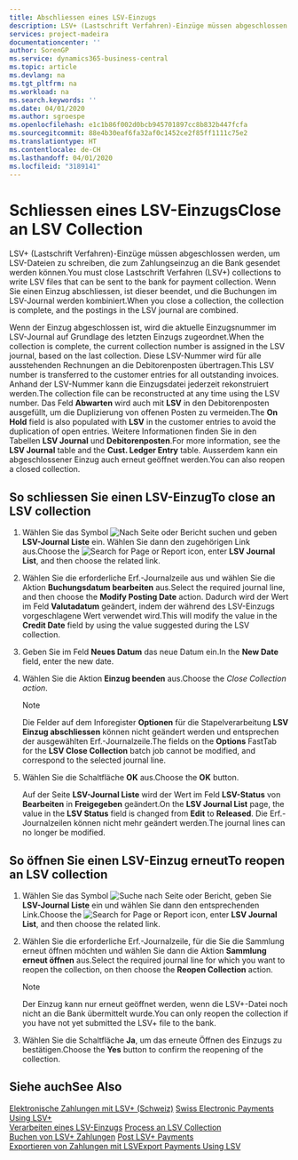 ```yaml
---
title: Abschliessen eines LSV-Einzugs
description: LSV+ (Lastschrift Verfahren)-Einzüge müssen abgeschlossen werden, um LSV-Dateien zu schreiben, die zum Zahlungseinzug an die Bank gesendet werden können. Wenn Sie einen Einzug abschliessen, ist dieser beendet, und die Buchungen im LSV-Journal werden kombiniert.
services: project-madeira
documentationcenter: ''
author: SorenGP
ms.service: dynamics365-business-central
ms.topic: article
ms.devlang: na
ms.tgt_pltfrm: na
ms.workload: na
ms.search.keywords: ''
ms.date: 04/01/2020
ms.author: sgroespe
ms.openlocfilehash: e1c1b86f002d0bcb945701897cc8b832b447fcfa
ms.sourcegitcommit: 88e4b30eaf6fa32af0c1452ce2f85ff1111c75e2
ms.translationtype: HT
ms.contentlocale: de-CH
ms.lasthandoff: 04/01/2020
ms.locfileid: "3189141"
---
```

# <a name="close-an-lsv-collection"></a><span data-ttu-id="0e273-104">Schliessen eines LSV-Einzugs</span><span class="sxs-lookup"><span data-stu-id="0e273-104">Close an LSV Collection</span></span>
<span data-ttu-id="0e273-105">LSV+ (Lastschrift Verfahren)-Einzüge müssen abgeschlossen werden, um LSV-Dateien zu schreiben, die zum Zahlungseinzug an die Bank gesendet werden können.</span><span class="sxs-lookup"><span data-stu-id="0e273-105">You must close Lastschrift Verfahren (LSV+) collections to write LSV files that can be sent to the bank for payment collection.</span></span> <span data-ttu-id="0e273-106">Wenn Sie einen Einzug abschliessen, ist dieser beendet, und die Buchungen im LSV-Journal werden kombiniert.</span><span class="sxs-lookup"><span data-stu-id="0e273-106">When you close a collection, the collection is complete, and the postings in the LSV journal are combined.</span></span>  

<span data-ttu-id="0e273-107">Wenn der Einzug abgeschlossen ist, wird die aktuelle Einzugsnummer im LSV-Journal auf Grundlage des letzten Einzugs zugeordnet.</span><span class="sxs-lookup"><span data-stu-id="0e273-107">When the collection is complete, the current collection number is assigned in the LSV journal, based on the last collection.</span></span> <span data-ttu-id="0e273-108">Diese LSV-Nummer wird für alle ausstehenden Rechnungen an die Debitorenposten übertragen.</span><span class="sxs-lookup"><span data-stu-id="0e273-108">This LSV number is transferred to the customer entries for all outstanding invoices.</span></span> <span data-ttu-id="0e273-109">Anhand der LSV-Nummer kann die Einzugsdatei jederzeit rekonstruiert werden.</span><span class="sxs-lookup"><span data-stu-id="0e273-109">The collection file can be reconstructed at any time using the LSV number.</span></span> <span data-ttu-id="0e273-110">Das Feld **Abwarten** wird auch mit **LSV** in den Debitorenposten ausgefüllt, um die Duplizierung von offenen Posten zu vermeiden.</span><span class="sxs-lookup"><span data-stu-id="0e273-110">The **On Hold** field is also populated with **LSV** in the customer entries to avoid the duplication of open entries.</span></span> <span data-ttu-id="0e273-111">Weitere Informationen finden Sie in den Tabellen **LSV Journal** und **Debitorenposten**.</span><span class="sxs-lookup"><span data-stu-id="0e273-111">For more information, see the **LSV Journal** table and the **Cust. Ledger Entry** table.</span></span> <span data-ttu-id="0e273-112">Ausserdem kann ein abgeschlossener Einzug auch erneut geöffnet werden.</span><span class="sxs-lookup"><span data-stu-id="0e273-112">You can also reopen a closed collection.</span></span>  

## <a name="to-close-an-lsv-collection"></a><span data-ttu-id="0e273-113">So schliessen Sie einen LSV-Einzug</span><span class="sxs-lookup"><span data-stu-id="0e273-113">To close an LSV collection</span></span>  

1.  <span data-ttu-id="0e273-114">Wählen Sie das Symbol ![Nach Seite oder Bericht suchen](../../media/ui-search/search_small.png "Symbol 'Nach Seite oder Bericht suchen'") und geben **LSV-Journal Liste** ein. Wählen Sie dann den zugehörigen Link aus.</span><span class="sxs-lookup"><span data-stu-id="0e273-114">Choose the ![Search for Page or Report](../../media/ui-search/search_small.png "Search for Page or Report icon") icon, enter **LSV Journal List**, and then choose the related link.</span></span>  
2.  <span data-ttu-id="0e273-115">Wählen Sie die erforderliche Erf.-Journalzeile aus und wählen Sie die Aktion **Buchungsdatum bearbeiten** aus.</span><span class="sxs-lookup"><span data-stu-id="0e273-115">Select the required journal line, and then choose the **Modify Posting Date** action.</span></span> <span data-ttu-id="0e273-116">Dadurch wird der Wert im Feld **Valutadatum** geändert, indem der während des LSV-Einzugs vorgeschlagene Wert verwendet wird.</span><span class="sxs-lookup"><span data-stu-id="0e273-116">This will modify the value in the **Credit Date** field by using the value suggested during the LSV collection.</span></span>  
3.  <span data-ttu-id="0e273-117">Geben Sie im Feld **Neues Datum** das neue Datum ein.</span><span class="sxs-lookup"><span data-stu-id="0e273-117">In the **New Date** field, enter the new date.</span></span>  
4.  <span data-ttu-id="0e273-118">Wählen Sie die Aktion **Einzug beenden** aus.</span><span class="sxs-lookup"><span data-stu-id="0e273-118">Choose the **Close Collection* action*.</span></span>  

    > [!NOTE]  
    >  <span data-ttu-id="0e273-119">Die Felder auf dem Inforegister **Optionen** für die Stapelverarbeitung **LSV Einzug abschliessen** können nicht geändert werden und entsprechen der ausgewählten Erf.-Journalzeile.</span><span class="sxs-lookup"><span data-stu-id="0e273-119">The fields on the **Options** FastTab for the **LSV Close Collection** batch job cannot be modified, and correspond to the selected journal line.</span></span>  

5.  <span data-ttu-id="0e273-120">Wählen Sie die Schaltfläche **OK** aus.</span><span class="sxs-lookup"><span data-stu-id="0e273-120">Choose the **OK** button.</span></span>  

    <span data-ttu-id="0e273-121">Auf der Seite **LSV-Journal Liste** wird der Wert im Feld **LSV-Status** von **Bearbeiten** in **Freigegeben** geändert.</span><span class="sxs-lookup"><span data-stu-id="0e273-121">On the **LSV Journal List** page, the value in the **LSV Status** field is changed from **Edit** to **Released**.</span></span> <span data-ttu-id="0e273-122">Die Erf.-Journalzeilen können nicht mehr geändert werden.</span><span class="sxs-lookup"><span data-stu-id="0e273-122">The journal lines can no longer be modified.</span></span>  

## <a name="to-reopen-an-lsv-collection"></a><span data-ttu-id="0e273-123">So öffnen Sie einen LSV-Einzug erneut</span><span class="sxs-lookup"><span data-stu-id="0e273-123">To reopen an LSV collection</span></span>  

1.  <span data-ttu-id="0e273-124">Wählen Sie das Symbol ![Suche nach Seite oder Bericht](../../media/ui-search/search_small.png "Symbol 'Nach Seite oder Bericht suchen'"), geben Sie **LSV-Journal Liste** ein und wählen Sie dann den entsprechenden Link.</span><span class="sxs-lookup"><span data-stu-id="0e273-124">Choose the ![Search for Page or Report](../../media/ui-search/search_small.png "Search for Page or Report icon") icon, enter **LSV Journal List**, and then choose the related link.</span></span>  
2.  <span data-ttu-id="0e273-125">Wählen Sie die erforderliche Erf.-Journalzeile, für die Sie die Sammlung erneut öffnen möchten und wählen Sie dann die Aktion **Sammlung erneut öffnen** aus.</span><span class="sxs-lookup"><span data-stu-id="0e273-125">Select the required journal line for which you want to reopen the collection, on then choose the **Reopen Collection** action.</span></span>  

    > [!NOTE]  
    >  <span data-ttu-id="0e273-126">Der Einzug kann nur erneut geöffnet werden, wenn die LSV+-Datei noch nicht an die Bank übermittelt wurde.</span><span class="sxs-lookup"><span data-stu-id="0e273-126">You can only reopen the collection if you have not yet submitted the LSV+ file to the bank.</span></span>  

3.  <span data-ttu-id="0e273-127">Wählen Sie die Schaltfläche **Ja**, um das erneute Öffnen des Einzugs zu bestätigen.</span><span class="sxs-lookup"><span data-stu-id="0e273-127">Choose the **Yes** button to confirm the reopening of the collection.</span></span>  

## <a name="see-also"></a><span data-ttu-id="0e273-128">Siehe auch</span><span class="sxs-lookup"><span data-stu-id="0e273-128">See Also</span></span>  
 <span data-ttu-id="0e273-129">[Elektronische Zahlungen mit LSV+ (Schweiz)](swiss-electronic-payments-using-lsv-.md) </span><span class="sxs-lookup"><span data-stu-id="0e273-129">[Swiss Electronic Payments Using LSV+](swiss-electronic-payments-using-lsv-.md) </span></span>  
 <span data-ttu-id="0e273-130">[Verarbeiten eines LSV-Einzugs](how-to-process-an-lsv-collection.md) </span><span class="sxs-lookup"><span data-stu-id="0e273-130">[Process an LSV Collection](how-to-process-an-lsv-collection.md) </span></span>  
 <span data-ttu-id="0e273-131">[Buchen von LSV+ Zahlungen](how-to-post-lsv-payments.md) </span><span class="sxs-lookup"><span data-stu-id="0e273-131">[Post LSV+ Payments](how-to-post-lsv-payments.md) </span></span>  
 [<span data-ttu-id="0e273-132">Exportieren von Zahlungen mit LSV</span><span class="sxs-lookup"><span data-stu-id="0e273-132">Export Payments Using LSV</span></span>](how-to-export-payments-using-lsv.md)
